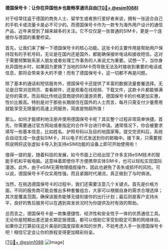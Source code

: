 **德国保号卡：让你在异国他乡也能畅享通讯自由[[TG💪+ @esim1088](https://t.me/s/esim1088)]**

对于经常往返于德国的商务人士、留学生或者旅行爱好者来说，拥有一张适合自己的手机卡或流量卡是必不可少的。而德国保号卡作为一款专为海外用户设计的通信产品，近年来受到了越来越多的关注。它不仅仅是一张普通的SIM卡，更是一个连接你与德国的重要桥梁。

首先，让我们来了解一下德国保号卡的核心功能。这张卡的主要作用是帮助用户保持现有的手机号码，无论是在国内还是国外，都能确保接听电话和接收短信。这对于需要频繁联系家人朋友或者处理工作事务的人来说尤为重要。试想一下，当你身处异国他乡时，如果因为更换了当地的SIM卡而导致无法及时接收到重要的电话或信息，那将会带来多大的不便！而有了德国保号卡，这一切都不再是问题。

除了基本的通话和短信服务外，德国保号卡还提供了丰富的数据流量套餐选择。无论是日常浏览网页、查看邮件，还是观看在线视频、下载文件，这款卡片都能够满足你的需求。而且相比传统运营商提供的漫游资费，德国保号卡的价格更加实惠，性价比极高。特别是对于那些长期居住在国外的人士而言，每月只需支付少量费用就能享受无限量的高速上网服务，简直是物超所值！

那么，如何才能顺利地注册并使用德国保号卡呢？其实整个过程非常简单快捷。首先，你需要通过官方网站或者指定的合作平台进行申请。通常情况下，你会被要求填写一些基本信息，比如姓名、护照号码以及目的地国家等。提交完资料后，系统会自动生成一张虚拟SIM卡，并以电子形式发送到你的邮箱中。接下来，只需要按照说明将这张虚拟卡导入到支持eSIM功能的设备上即可开始使用啦！

值得一提的是，随着科技的发展，如今市面上已经出现了许多支持eSIM技术的智能手机和平板电脑。这意味着即使你不方便携带实体SIM卡，也可以轻松实现国际漫游。此外，由于eSIM无需物理插拔操作，因此也避免了丢失或损坏的风险。可以说，德国保号卡不仅实用性强，而且紧跟时代潮流，真正做到了与时俱进。

当然，在挑选德国保号卡的过程中，我们还需要注意几个关键点。首先是价格方面，不同的服务商可能会推出多种套餐组合，大家可以根据自身的需求合理选择；其次是覆盖范围，确保该服务能够无缝衔接你的出行计划；最后则是客户支持水平，良好的售后服务可以在遇到突发状况时为你提供及时有效的帮助。

总而言之，德国保号卡是一款集便捷性、经济性和安全性于一体的优质通信工具。无论你是短期出差还是长期定居德国，都可以借助它享受到稳定可靠的网络体验。如果你正打算前往这片美丽的国度探索未知的世界，不妨考虑入手一张德国保号卡吧！相信它定会让你的旅程变得更加精彩纷呈。

[[TG💪+ @esim1088](https://t.me/s/esim1088) ![Image](https://i.postimg.cc/4NQfJmqS/Snipaste-2025-05-13-00-14-12.png)]